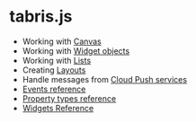 # tabris.js

- Working with [Canvas](canvas)
- Working with [Widget objects](widgets)
- Working with [Lists](list)
- Creating [Layouts](layout)
- Handle messages from [Cloud Push services](cloudPush)
- [Events reference](events)
- [Property types reference](propertyTypes)
- [Widgets Reference](widget-types)
